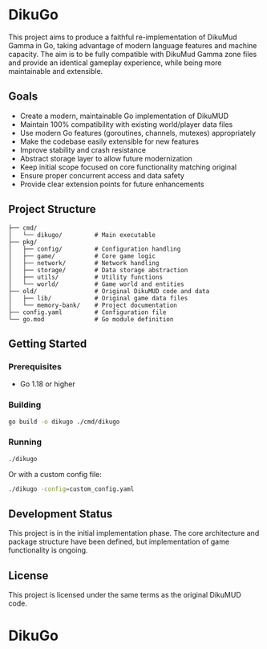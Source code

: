 # DikuGo

This project aims to produce a faithful re-implementation of DikuMud Gamma in Go, taking advantage of modern language features and machine capacity. The aim is to be fully compatible with DikuMud Gamma zone files and provide an identical gameplay experience, while being more maintainable and extensible.

## Goals

- Create a modern, maintainable Go implementation of DikuMUD
- Maintain 100% compatibility with existing world/player data files
- Use modern Go features (goroutines, channels, mutexes) appropriately
- Make the codebase easily extensible for new features
- Improve stability and crash resistance
- Abstract storage layer to allow future modernization
- Keep initial scope focused on core functionality matching original
- Ensure proper concurrent access and data safety
- Provide clear extension points for future enhancements

## Project Structure

```
├── cmd/
│   └── dikugo/         # Main executable
├── pkg/
│   ├── config/         # Configuration handling
│   ├── game/           # Core game logic
│   ├── network/        # Network handling
│   ├── storage/        # Data storage abstraction
│   ├── utils/          # Utility functions
│   └── world/          # Game world and entities
├── old/                # Original DikuMUD code and data
│   ├── lib/            # Original game data files
│   └── memory-bank/    # Project documentation
├── config.yaml         # Configuration file
└── go.mod              # Go module definition
```

## Getting Started

### Prerequisites

- Go 1.18 or higher

### Building

```bash
go build -o dikugo ./cmd/dikugo
```

### Running

```bash
./dikugo
```

Or with a custom config file:

```bash
./dikugo -config=custom_config.yaml
```

## Development Status

This project is in the initial implementation phase. The core architecture and package structure have been defined, but implementation of game functionality is ongoing.

## License

This project is licensed under the same terms as the original DikuMUD code.
# DikuGo
